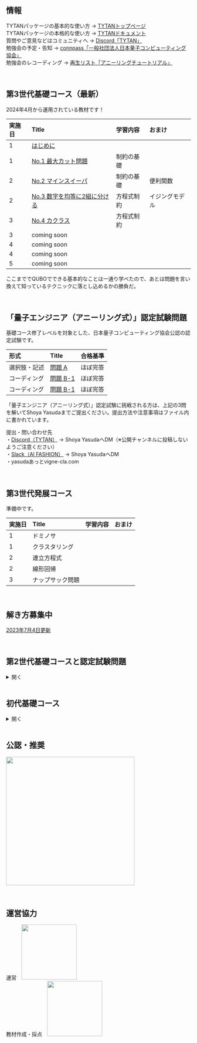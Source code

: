 ## 情報

TYTANパッケージの基本的な使い方 → [TYTANトップページ](https://github.com/tytansdk/tytan)<br>
TYTANパッケージの本格的な使い方 → [TYTANドキュメント](https://github.com/tytansdk/tytan/blob/main/document%20.md)<br>
質問やご意見などはコミュニティへ → [Discord「TYTAN」](https://discord.gg/qT5etstPW8)<br>
勉強会の予定・告知 → [connpass「一般社団法人日本量子コンピューティング協会」](https://jqca2023.connpass.com/)
<br>
勉強会のレコーディング → [再生リスト「アニーリングチュートリアル」](https://www.youtube.com/playlist?list=PLQOGM0zeI92QXFHSjuyTh2qogH2iee2Zi)

<br>

## 第3世代基礎コース（最新）
2024年4月から運用されている教材です！

|実施日|Title|学習内容|おまけ|
|:--|:--|:--|:--|
|1|<a href="https://docs.google.com/presentation/d/e/2PACX-1vQ23QymHrCp28LzDRYJrOUJDk42DZ26QmplAEEAy97MfrPVIedWFGdV_FFxMCdr14LCvqmZB2tFz3X6/pub?start=false&loop=false&delayms=3000" target="_blank">はじめに</a>|||
|1|<a href="https://colab.research.google.com/drive/1Q39CJyYsUR3bbwWleLRgHdHUilgpO2KB?usp=sharing" target="_blank">No.1 最大カット問題</a>|制約の基礎||
|2|<a href="https://colab.research.google.com/drive/1LQCLagQJDlnXdkmEHJtJ7vnndb3Pu-c6?usp=sharing" target="_blank">No.2 マインスイーパ</a>|制約の基礎|便利関数|
|2|<a href="https://colab.research.google.com/drive/1fCw8PG2bx_lE6dpdTufCAcAsubX87lB2?usp=sharing" target="_blank">No.3 数字を均等に2組に分ける</a>|方程式制約|イジングモデル|
|3|<a href="https://colab.research.google.com/drive/1FMtmu5ECrsHAEFZ761EtlyvbL-tAXEH8?usp=sharing" target="_blank">No.4 カクラス</a>|方程式制約||
|3|coming soon|||
|4|coming soon|||
|4|coming soon|||
|5|coming soon|||

ここまででQUBOでできる基本的なことは一通り学べたので、あとは問題を言い換えて知っているテクニックに落とし込めるかの勝負だ。

<br>

## 「量子エンジニア（アニーリング式）」認定試験問題

基礎コース修了レベルを対象とした、日本量子コンピューティング協会公認の認定試験です。

|形式|Title|合格基準|
|:--|:--|:--|
|選択肢・記述|<a href="https://colab.research.google.com/drive/1EVn6p07Nn90YbKQCa5fU7kdRvEfblEj9?usp=sharing" target="_blank">問題 A</a>|ほぼ完答|
|コーディング|<a href="https://colab.research.google.com/drive/1gz4QDIRqLNmYE0YaAk1GikjC96txmRli?usp=sharing" target="_blank">問題 B-1</a>|ほぼ完答|
|コーディング|<a href="https://colab.research.google.com/drive/1sxvE-a1n5F-_wKUhZXqGKvNf_Pb5jI-C?usp=sharing" target="_blank">問題 B-1</a>|ほぼ完答|

「量子エンジニア（アニーリング式）」認定試験に挑戦される方は、上記の3問を解いてShoya Yasudaまでご提出ください。提出方法や注意事項はファイル内に書かれています。

提出・問い合わせ先<br>
・[Discord（TYTAN）](https://discord.gg/qT5etstPW8) -> Shoya YasudaへDM（※公開チャンネルに投稿しないようご注意ください）<br>
・[Slack（AI FASHION）](https://join.slack.com/t/ai-fashion/shared_invite/zt-5ew03uzn-Sh0fho5wQMUTUC2IE01gPg) -> Shoya YasudaへDM<br>
・yasudaあっとvigne-cla.com

<br>

## 第3世代発展コース
準備中です。

|実施日|Title|学習内容|おまけ|
|:--|:--|:--|:--|
|1|ドミノサ|||
|1|クラスタリング|||
|2|連立方程式|||
|2|線形回帰|||
|3|ナップサック問題|||

<br>

## 解き方募集中
<a href="https://colab.research.google.com/drive/19dKlsKyQMjvdRyCg1hwCAg_WbRlS3dJV?usp=drive_link" target="_blank">2023年7月4日更新</a>


<br>


## 第2世代基礎コースと認定試験問題
<details>
<summary>開く</summary><div>

2024年3月まで運用されていた教材です。

|No.|Title|難度|学習内容|おまけ|実施日|
|:--|:--|:--|:--|:--|:--|
|0|<a href="https://docs.google.com/presentation/d/e/2PACX-1vQ23QymHrCp28LzDRYJrOUJDk42DZ26QmplAEEAy97MfrPVIedWFGdV_FFxMCdr14LCvqmZB2tFz3X6/pub?start=false&loop=false&delayms=3000" target="_blank">はじめに</a>||||1|
|1|<a href="https://colab.research.google.com/drive/1cPM7qx-mTIqxHQztKHJuW3EaCHn5hegg?usp=sharing" target="_blank">最大カット問題</a>|#|制約の基礎||1|
|2|<a href="https://colab.research.google.com/drive/1OkfbSQskWgyzKpbElqMEpd4ZhU9X05vv?usp=sharing" target="_blank">温度計パズル</a>|##|制約の基礎、降順|便利関数|2|
|3|<a href="https://colab.research.google.com/drive/18pth1OMi2c9YO-hUC1sPxpjSKJoRnPIE?usp=sharing" target="_blank">数字を均等に2組に分ける</a>|#|方程式制約|イジング版|2|
|4|<a href="https://colab.research.google.com/drive/1OYLy5kEcYwK59nCJH7IUZOU2gQc3w-Ku?usp=sharing" target="_blank">シフト最適化</a>|#|方程式制約||3|
|5|<a href="https://colab.research.google.com/drive/1WwsQkrIGS7YMz26BvrExIBD3MvpxEhzT?usp=sharing" target="_blank">お絵かきロジック</a>|###|条件報酬、条件ペナルティ|便利関数|3|
|6|<a href="https://colab.research.google.com/drive/17EVg0h-yMPm_qYLw8XMsCwCydaSDqajx?usp=sharing" target="_blank">巡回セールスマン問題</a>|###|ワンホット、コスト|演習|4|
|7|<a href="https://colab.research.google.com/drive/1ENTU11JxMPujaNx0MJ3gycamt8rZB3Xw?usp=sharing" target="_blank">クラスタリング</a>|###|ワンホット、コスト||4|
|8|<a href="https://colab.research.google.com/drive/1Tdi6jJUtgStU4ip6F0t0NUXxn7urPH8d?usp=sharing" target="_blank">連立方程式を解く</a>|###|2進数（N-bit）表現|便利関数|5|
|9|<a href="https://colab.research.google.com/drive/1Zt9FFF48S0tYRgpoiTOaLxiaHpWjTgLg?usp=sharing" target="_blank">線形回帰</a>|###|2進数（N-bit）表現|便利関数|5|
|10|<a href="https://colab.research.google.com/drive/128pWGsIQc5SZRZAwL-2cOlaWu5IbBZwT?usp=sharing" target="_blank">ナップサック問題</a>|####|コスト、補助変数と不等式制約||6|
</div>

「量子エンジニア（アニーリング式）」認定試験問題

|No.|Title|難度|ジャンル|作問協力|
|:--|:--|:--|:--|:--|
|1|<a href="https://colab.research.google.com/drive/1bMO0k-uvSkj8x0Hjrx-7nsI694w6s5S_?usp=sharing" target="_blank">スターバトル</a>|####|パズル|yasuda|
|2|<a href="https://colab.research.google.com/drive/11UzMBeLhuVIiuo7QpoMHQKcP-2OGNnRs?usp=sharing" target="_blank">ピタゴラス数</a>|####|数学|derwind|
|3|<a href="https://colab.research.google.com/drive/1dRgHQq5kWxVkQ2-y9NL266kROnq_sVeW?usp=sharing" target="_blank">ジョブシーケンス問題</a>|####|工程|yasuda|
|4|<a href="https://colab.research.google.com/drive/1BLTWenIX0cjffwH9B6mpw-HRE24BkSNj?usp=sharing" target="_blank">ばねにはたらく力</a>|####|高校物理|derwind|
|5|<a href="https://colab.research.google.com/drive/1R6O6pLiQkPyYKZK73Lokn4gHyEIX_XxM?usp=sharing" target="_blank">クリティカルパス問題</a>|#####|工程|derwind|

「量子エンジニア（アニーリング式）」認定試験に挑戦される方は、上記から任意の2問を解いて.ipynbまたは.pyをShoya Yasudaまでメール・DM等でご提出ください。

▼注意事項<br>
テキスト欄やコメントアウトにより最低限の説明や思考過程を含めてください<br>
その際、チュートリアルの「おすすめコース」のどれと関連があるかにも触れてください<br>
説明のための図は必ずしも必要ありません<br>
アニーリングのソルバーには必ずTYTANパッケージを使用してください<br>
必ずしも1回の実行で正解が得られる必要はなく、正解が得られることが期待できるコードであれば問題ありません<br>

▼合格条件<br>
QUBO条件式が妥当であること<br>
説明や思考過程が妥当であること<br>
十分な可読性のPythonコードであること<br>
チュートリアル「おすすめコース」を把握していること<br>

連絡先<br>
・DiscordのDM（※公開チャンネルに投稿しないようご注意ください）<br>
・SlackのDM<br>
・yasudaあっとvigne-cla.com

</details>

<br>


## 初代基礎コース
<details>
<summary>開く</summary><div>

TYTANパッケージ修正にともない、コードが動作しなくなった場合があります。

|File|Title|実施日|
|:--|:--|:--|
|tutorial00.|<a href="tutorial/tutorial00_networkx.ipynb">ネットワークX</a>|2023/04/11|
|tutorial01.|<a href="tutorial/tutorial01_qubo.ipynb">イジングとQUBO</a>|2023/04/14|
|tutorial02.|<a href="tutorial/tutorial02_maxcut.ipynb">マックスカット問題、自然数分割問題</a>|2023/05/17|
|tutorial03.|<a href="tutorial/tutorial03_bil.ipynb">整数計画問題</a>|2023/05/17|
|tutorial04.|<a href="tutorial/tutorial04_graphcoloring.ipynb">グラフ分割問題、グラフカラーリング問題</a>|2023/05/17|
|tutorial05.|<a href="tutorial/tutorial05_cliques.ipynb">クリーク判定問題、クリークカバー問題</a>||
|tutorial06.|<a href="tutorial/tutorial06_job_sequencing_problem.ipynb">ジョブシークエンス、ナップザック問題</a>|★一部間違いがあります。実力テストの参考にされる場合はご注意ください！|
|tutorial07.|<a href="tutorial/tutorial07_setcover_setpacking.ipynb">セットカバー、セットパッキング</a>||
|tutorial08.|<a href="tutorial/tutorial08_clustering_vertex_cover.ipynb">クラスタリング、頂点被覆問題</a>||
|tutorial09.|<a href="tutorial/tutorial09_trafficflow_optimization.ipynb">交通最適化問題</a>||
|tutorial10.|<a href="tutorial/tutorial10_liner_reg.ipynb">イジング線形回帰</a>||
</div></details>

<br>

## 公認・推奨
<a href="https://www.jqca.org/" target="_blank"><img src="https://github.com/tytansdk/tytan_tutorial/blob/main/img/logo_jqca.png" width="350"></a>

<br>

## 運営協力
運営　<a href="https://www.chodai.co.jp/" target="_blank"><img src="https://github.com/tytansdk/tytan_tutorial/blob/main/img/logo_chodai.png" width="150"></a><br>
教材作成・採点　<a href="https://vigne-cla.com/" target="_blank"><img src="https://github.com/tytansdk/tytan_tutorial/blob/main/img/logo_vc_f_sk.png" width="150"></a>

